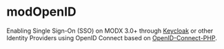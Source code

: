 # modOpenID
Enabling Single Sign-On (SSO) on MODX 3.0+ through [Keycloak](https://github.com/keycloak/keycloak) or other Identity Providers  using OpenID Connect based on [OpenID-Connect-PHP](https://github.com/jumbojett/OpenID-Connect-PHP).

